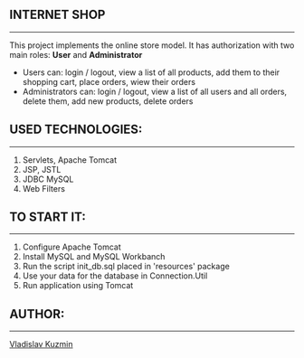 ## INTERNET SHOP
------
This project implements the online store model. It has authorization with two main roles: **User** and **Administrator**  
+ Users can: login / logout, view a list of all products, add them to their shopping cart, place orders, wiew their orders  
+ Administrators can: login / logout, view a list of all users and all orders, delete them, add new products, delete orders  

## USED TECHNOLOGIES:
------
1. Servlets, Apache Tomcat
2. JSP, JSTL
3. JDBC MySQL
4. Web Filters

## TO START IT:
------
1. Configure Apache Tomcat
2. Install MySQL and MySQL Workbanch
3. Run the script init_db.sql placed in 'resources' package
4. Use your data for the database in Сonnection.Util
5. Run application using Tomcat

## AUTHOR:
------
[Vladislav Kuzmin](https://github.com/vladkuzya)

